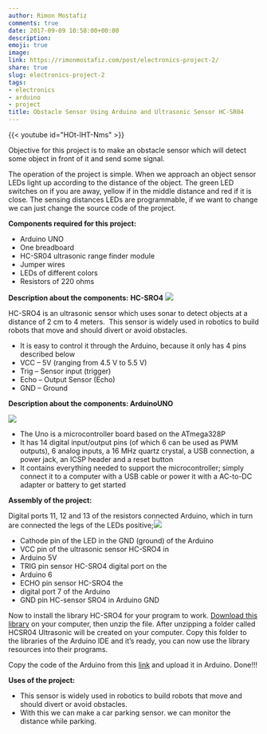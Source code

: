 ```yaml
---
author: Rimon Mostafiz
comments: true
date: 2017-09-09 10:58:00+00:00
description:
emoji: true
image:
link: https://rimonmostafiz.com/post/electronics-project-2/
share: true
slug: electronics-project-2
tags:
- electronics
- arduino
- project
title: Obstacle Sensor Using Arduino and Ultrasonic Sensor HC-SR04
---
```


{{< youtube id="HOt-lHT-Nms" >}}

Objective for this project is to make an obstacle sensor which will detect some object in front of it and send some signal.

The operation of the project is simple. When we approach an object sensor LEDs light up according to the distance of the object. The green LED switches on if you are away, yellow if in the middle distance and red if it is close. The sensing distances LEDs are programmable, if we want to change we can just change the source code of the project.

**Components required for this project:**

  * Arduino UNO
  * One breadboard
  * HC-SR04 ultrasonic range finder module
  * Jumper wires
  * LEDs of different colors
  * Resistors of 220 ohms

**Description about the components:** **HC-SRO4**
[![](http://www.rimonmostafiz.com/wp-content/uploads/2016/01/HCSR04-300x177.jpg)](http://2.bp.blogspot.com/-7OeGrQpFRbc/VpDmbQI4aUI/AAAAAAAAAxg/dmpffccSpm0/s1600/HCSR04.jpg)

HC-SRO4 is an ultrasonic sensor which uses sonar to detect objects at a distance of 2 cm to 4 meters.  This sensor is widely used in robotics to build robots that move and should divert or avoid obstacles.

  * It is easy to control it through the Arduino, because it only has 4 pins described below
  * VCC – 5V (ranging from 4.5 V to 5.5 V)
  * Trig – Sensor input (trigger)
  * Echo – Output Sensor (Echo)
  * GND – Ground

**Description about the components: ArduinoUNO**

[![](http://www.rimonmostafiz.com/wp-content/uploads/2016/01/Arduino_Uno_-_R3-300x300.jpg)](http://1.bp.blogspot.com/-KRQ7zDcbkGU/VpDmbruFxTI/AAAAAAAAAxk/Rw1KQTrOMQ8/s1600/Arduino_Uno_-_R3.jpg)

  * The Uno is a microcontroller board based on the ATmega328P
  * It has 14 digital input/output pins (of which 6 can be used as PWM outputs), 6 analog inputs, a 16 MHz quartz crystal, a USB connection, a power jack, an ICSP header and a reset button
  * It contains everything needed to support the microcontroller; simply connect it to a computer with a USB cable or power it with a AC-to-DC adapter or battery to get started

**Assembly of the project:**

Digital ports 11, 12 and 13 of the resistors connected Arduino, which in turn are connected the legs of the LEDs positive;[![](http://www.rimonmostafiz.com/wp-content/uploads/2016/01/hc-sro4_esq-300x230.jpg)](http://3.bp.blogspot.com/-sHmweH8_hm4/VpDm1gc-5lI/AAAAAAAAAxs/cl5-tGDoy4A/s1600/hc-sro4_esq.jpg)

  * Cathode pin of the LED in the GND (ground) of the Arduino
  * VCC pin of the ultrasonic sensor HC-SRO4 in
  * Arduino 5V
  * TRIG pin sensor HC-SRO4 digital port on the
  * Arduino 6
  * ECHO pin sensor HC-SRO4 the
  * digital port 7 of the Arduino
  * GND pin HC-sensor SRO4 in Arduino GND

Now to install the library HC-SRO4 for your program to work. [Download this library](http://www.comofazerascoisas.com.br/posts/arq-dld/HCSR04Ultrasonic.rar) on your computer, then unzip the file. After unzipping a folder called HCSR04 Ultrasonic will be created on your computer. Copy this folder to the libraries of the Arduino IDE and it’s ready, you can now use the library resources into their programs.

Copy the code of the Arduino from this [link](https://github.com/rimonmostafiz/mix_repo/blob/master/ultra.ino) and upload it in Arduino. Done!!!

**Uses of the project:**

  * This sensor is widely used in robotics to build robots that move and should divert or avoid obstacles.
  * With this we can make a car parking sensor. we can monitor the distance while parking.
